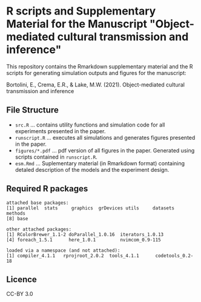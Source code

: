 # R scripts and Supplementary Material for the Manuscript "Object-mediated cultural transmission and inference"

This repository contains the Rmarkdown supplementary material and the R scripts for generating simulation outputs and figures for the manuscript:

Bortolini, E., Crema, E.R., & Lake, M.W. (2021). Object-mediated cultural transmission and inference

## File Structure

* `src.R` ... contains utility functions and simulation code for all experiments presented in the paper.
* `runscript.R` ... executes all simulations and generates figures presented in the paper.
* `figures/*.pdf` ... pdf version of all figures in the paper. Generated using scripts contained in `runscript.R`.
* `esm.Rmd` ... Suplementary material (in Rmarkdown format) containing detaled description of the models and the experiment design.

## Required R packages

```
attached base packages:                                                         
[1] parallel  stats     graphics  grDevices utils     datasets  methods         
[8] base                                                                        
                                                                                
other attached packages:                                                        
[1] RColorBrewer_1.1-2 doParallel_1.0.16  iterators_1.0.13                      
[4] foreach_1.5.1      here_1.0.1         nvimcom_0.9-115                       
                                                                                
loaded via a namespace (and not attached):                                      
[1] compiler_4.1.1   rprojroot_2.0.2  tools_4.1.1      codetools_0.2-18 
```

## Licence
CC-BY 3.0

